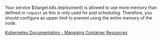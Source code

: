 Your service ${target.k8s.deployment} is allowed to use more memory than defined in
```request``` as this is only used for pod scheduling. Therefore, you should configure an
upper limit to prevent using the entire memory of the node.

[Kubernetes Documentation - Managing Container Resources](https://kubernetes.io/docs/concepts/configuration/manage-resources-containers/)
